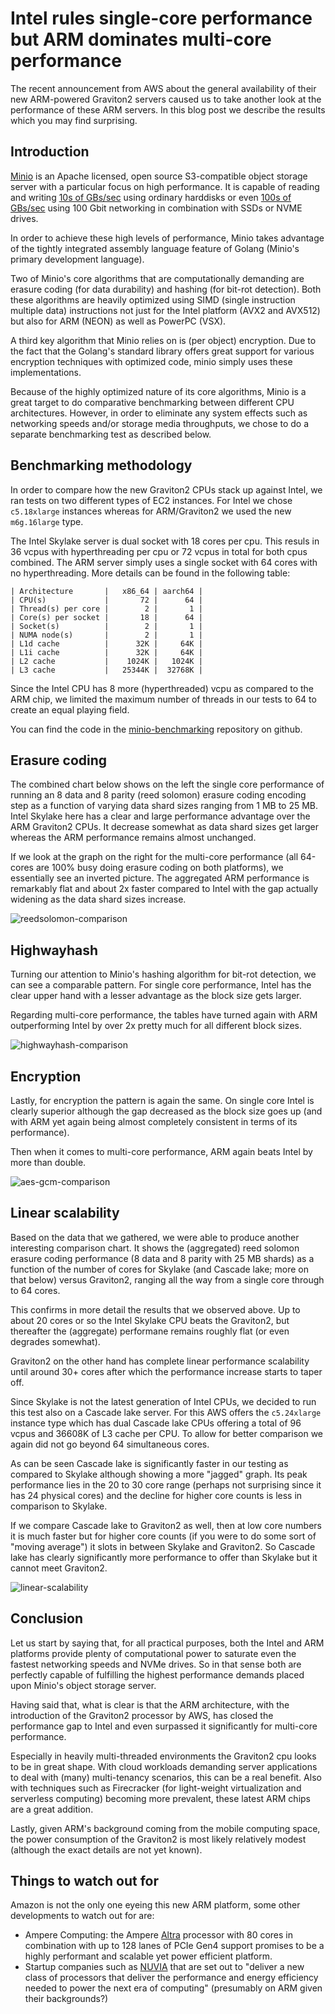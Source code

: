 # Intel rules single-core performance but ARM dominates multi-core performance

The recent announcement from AWS about the general availability of their new ARM-powered Graviton2 servers caused us to take another look at the performance of these ARM servers. In this blog post we describe the results which you may find surprising.

## Introduction

[Minio](https://github.com/minio/minio) is an Apache licensed, open source S3-compatible object storage server with a particular focus on high performance. It is capable of reading and writing [10s of GBs/sec](https://blog.min.io/s3-benchmark-using-hdd/) using ordinary harddisks or even [100s of GBs/sec](https://blog.min.io/performance-at-scale-minio-pushes-past-1-3-terabits-per-second-with-256-nvme-drives/) using 100 Gbit networking in combination with SSDs or NVME drives.

In order to achieve these high levels of performance, Minio takes advantage of the tightly integrated assembly language feature of Golang (Minio's primary development language).

Two of Minio's core algorithms that are computationally demanding are erasure coding (for data durability) and hashing (for bit-rot detection). Both these algorithms are heavily optimized using SIMD (single instruction multiple data) instructions not just for the Intel platform (AVX2 and AVX512) but also for ARM (NEON) as well as PowerPC (VSX). 

A third key algorithm that Minio relies on is (per object) encryption. Due to the fact that the Golang's standard library offers great support for various encryption techniques with optimized code, minio simply uses these implementations.

Because of the highly optimized nature of its core algorithms, Minio is a great target to do comparative benchmarking between different CPU architectures. However, in order to eliminate any system effects such as networking speeds and/or storage media throughputs, we chose to do a separate benchmarking test as described below.

## Benchmarking methodology

In order to compare how the new Graviton2 CPUs stack up against Intel, we ran tests on two different types of EC2 instances. For Intel we chose `c5.18xlarge` instances whereas for ARM/Graviton2 we used the new `m6g.16large` type.

The Intel Skylake server is dual socket with 18 cores per cpu. This resuls in 36 vcpus with hyperthreading per cpu or 72 vcpus in total for both cpus combined. The ARM server simply uses a single socket with 64 cores with no hyperthreading. More details can be found in the following table:

```
| Architecture       |   x86_64 | aarch64 |
| CPU(s)             |       72 |      64 |
| Thread(s) per core |        2 |       1 |  
| Core(s) per socket |       18 |      64 | 
| Socket(s)          |        2 |       1 |
| NUMA node(s)       |        2 |       1 | 
| L1d cache          |      32K |     64K |
| L1i cache          |      32K |     64K |
| L2 cache           |    1024K |   1024K |
| L3 cache           |   25344K |  32768K |
```

Since the Intel CPU has 8 more (hyperthreaded) vcpu as compared to the ARM chip, we limited the maximum number of threads in our tests to 64 to create an equal playing field.

You can find the code in the [minio-benchmarking](https://github.com/fwessels/minio-benchmarking) repository on github.

## Erasure coding

The combined chart below shows on the left the single core performance of running an 8 data and 8 parity (reed solomon) erasure coding encoding step as a function of varying data shard sizes ranging from 1 MB to 25 MB. Intel Skylake here has a clear and large performance advantage over the ARM Graviton2 CPUs. It decrease somewhat as data shard sizes get larger whereas the ARM performance remains almost unchanged.

If we look at the graph on the right for the multi-core performance (all 64-cores are 100% busy doing erasure coding on both platforms), we essentially see an inverted picture. The aggregated ARM performance is remarkably flat and about 2x faster compared to Intel with the gap actually widening as the data shard sizes increase. 

![reedsolomon-comparison](charts/reedsolomon-comparison.png)

## Highwayhash

Turning our attention to Minio's hashing algorithm for bit-rot detection, we can see a comparable pattern. For single core performance, Intel has the clear upper hand with a lesser advantage as the block size gets larger.

Regarding multi-core performance, the tables have turned again with ARM outperforming Intel by over 2x pretty much for all different block sizes.

![highwayhash-comparison](charts/highwayhash-comparison.png)

## Encryption

Lastly, for encryption the pattern is again the same. On single core Intel is clearly superior although the gap decreased as the block size goes up (and with ARM yet again being almost completely consistent in terms of its performance).

Then when it comes to multi-core performance, ARM again beats Intel by more than double. 

![aes-gcm-comparison](charts/aes-gcm-comparison.png)

## Linear scalability

Based on the data that we gathered, we were able to produce another interesting comparison chart. It shows the (aggregated) reed solomon erasure coding performance (8 data and 8 parity with 25 MB shards) as a function of the number of cores for Skylake (and Cascade lake; more on that below) versus Graviton2, ranging all the way from a single core through to 64 cores.

This confirms in more detail the results that we observed above. Up to about 20 cores or so the Intel Skylake CPU beats the Graviton2, but thereafter the (aggregate) performane remains roughly flat (or even degrades somewhat).

Graviton2 on the other hand has complete linear performance scalability until around 30+ cores after which the performance increase starts to taper off.

Since Skylake is not the latest generation of Intel CPUs, we decided to run this test also on a Cascade lake server. For this AWS offers the `c5.24xlarge` instance type which has dual Cascade lake CPUs offering a total of 96 vcpus and 36608K of L3 cache per CPU. To allow for better comparison we again did not go beyond 64 simultaneous cores.

As can be seen Cascade lake is significantly faster in our testing as compared to Skylake although showing a more "jagged" graph. Its peak performance lies in the 20 to 30 core range (perhaps not surprising since it has 24 physical cores) and the decline for higher core counts is less in comparison to Skylake.

If we compare Cascade lake to Graviton2 as well, then at low core numbers it is much faster but for higher core counts (if you were to do some sort of "moving average") it slots in between Skylake and Graviton2. So Cascade lake has clearly significantly more performance to offer than Skylake but it cannot meet Graviton2.

![linear-scalability](charts/linear-scalability.png)

## Conclusion 

Let us start by saying that, for all practical purposes, both the Intel and ARM platforms provide plenty of computational power to saturate even the fastest networking speeds and NVMe drives. So in that sense both are perfectly capable of fulfilling the highest performance demands placed upon Minio's object storage server.

Having said that, what is clear is that the ARM architecture, with the introduction of the Graviton2 processor by AWS, has closed the performance gap to Intel and even surpassed it significantly for multi-core performance.

Especially in heavily multi-threaded environments the Graviton2 cpu looks to be in great shape. With cloud workloads demanding server applications to deal with (many) multi-tenancy scenarios, this can be a real benefit. Also with techniques such as Firecracker (for light-weight virtualization and serverless computing) becoming more prevalent, these latest ARM chips are a great addition.

Lastly, given ARM's background coming from the mobile computing space, the power consumption of the Graviton2 is most likely relatively modest (although the exact details are not yet known). 

## Things to watch out for 

Amazon is not the only one eyeing this new ARM platform, some other developments to watch out for are: 
- Ampere Computing: the Ampere [Altra](https://amperecomputing.com/altra/) processor with 80 cores in combination with up to 128 lanes of PCIe Gen4 support promises to be a highly performant and scalable yet power efficient platform.
- Startup companies such as [NUVIA](https://nuviainc.com/) that are set out to "deliver a new class of processors that deliver the performance and energy efficiency needed to power the next era of computing" (presumably on ARM given their backgrounds?)
